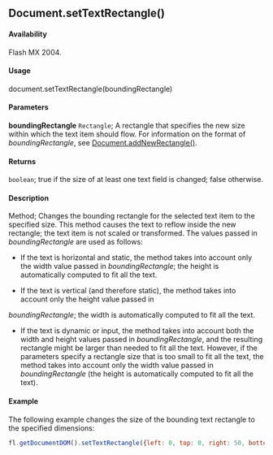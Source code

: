 ## Document.setTextRectangle()

#### Availability

Flash MX 2004.

#### Usage

document.setTextRectangle(boundingRectangle)

#### Parameters

**boundingRectangle** `Rectangle`; A rectangle that specifies the new size within which the text item should flow. For information on the format of *boundingRectangle*, see [Document.addNewRectangle()](../Document_object/Document10.md).

#### Returns

`boolean`; true if the size of at least one text field is changed; false otherwise.

#### Description

Method; Changes the bounding rectangle for the selected text item to the specified size. This method causes the text to reflow inside the new rectangle; the text item is not scaled or transformed. The values passed in *boundingRectangle* are used as follows:

- If the text is horizontal and static, the method takes into account only the width value passed in *boundingRectangle*; the height is automatically computed to fit all the text.

- If the text is vertical (and therefore static), the method takes into account only the height value passed in

*boundingRectangle*; the width is automatically computed to fit all the text.

- If the text is dynamic or input, the method takes into account both the width and height values passed in *boundingRectangle*, and the resulting rectangle might be larger than needed to fit all the text. However, if the parameters specify a rectangle size that is too small to fit all the text, the method takes into account only the width value passed in *boundingRectangle* (the height is automatically computed to fit all the text).

#### Example

The following example changes the size of the bounding text rectangle to the specified dimensions:

```javascript
fl.getDocumentDOM().setTextRectangle({left: 0, top: 0, right: 50, bottom: 200});
```
